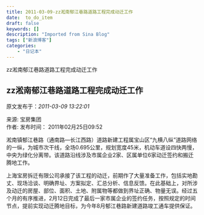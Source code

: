 ```yaml
---
title: 2011-03-09-zz淞南郁江巷路道路工程完成动迁工作
date:  to_do_item
draft: false
keywords: []
description: "Imported from Sina Blog"
tags: ["新浪博客"]
categories: 
    - "日记本"
---
```

zz淞南郁江巷路道路工程完成动迁工作
## zz淞南郁江巷路道路工程完成动迁工作

 原文发布于：*2011-03-09 13:22:01*

 

  来源:
宝房集团    
作者:   发布时间： 2011年02月25日09:52

   
淞南镇郁江巷路（通南路&mdash;长江西路）道路新建工程属宝山区&ldquo;九横八纵&rdquo;道路网络的一纵，为城市次干线，全场0.695公里，规划宽度45米，机动车道设四快两慢，中央为绿化分离带。该道路沿线涉及市属企业2家、区属单位6家动迁签约和搬迁腾地工作。

   
上海宝房拆迁有限公司承接了该工程的动迁，前期作了大量准备工作，包括实地勘丈、现场洽谈、明确界址、方案拟定、汇总分析、信息反馈。在此基础上，对所涉及动迁的房屋、部位、面积、土地、附属物等都做到界址正确、物量无误。经过五个月的有序推进，2月12日完成了最后一家市属企业的签约任务，按照规定的时间节点，提前实现动迁腾地目标，为今年8月郁江巷路新建道路竣工通车提供保证。


